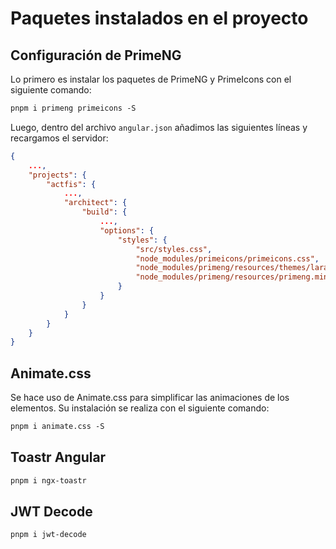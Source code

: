 # Paquetes instalados en el proyecto

## Configuración de PrimeNG

Lo primero es instalar los paquetes de PrimeNG y PrimeIcons con el siguiente comando:

```txt
pnpm i primeng primeicons -S
```

Luego, dentro del archivo `angular.json` añadimos las siguientes líneas y recargamos el servidor:

```json
{
    ...,
    "projects": {
        "actfis": {
            ...,
            "architect": {
                "build": {
                    ...,
                    "options": {
                        "styles": {
                            "src/styles.css",
                            "node_modules/primeicons/primeicons.css",
                            "node_modules/primeng/resources/themes/lara-light-blue/theme.css",
                            "node_modules/primeng/resources/primeng.min.css"
                        }
                    }
                }
            }
        }
    }
}
```

## Animate.css

Se hace uso de Animate.css para simplificar las animaciones de los elementos. Su instalación se realiza con el siguiente comando:

```txt
pnpm i animate.css -S
```

## Toastr Angular

```txt
pnpm i ngx-toastr
```

## JWT Decode

```txt
pnpm i jwt-decode
```
